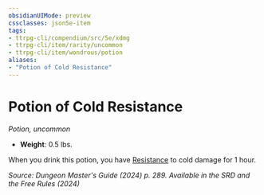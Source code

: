 ```yaml
---
obsidianUIMode: preview
cssclasses: json5e-item
tags:
- ttrpg-cli/compendium/src/5e/xdmg
- ttrpg-cli/item/rarity/uncommon
- ttrpg-cli/item/wondrous/potion
aliases: 
- "Potion of Cold Resistance"
---
```

# Potion of Cold Resistance
*Potion, uncommon*  


- **Weight**: 0.5 lbs.

When you drink this potion, you have [Resistance](Інструменти%20ДМ/CLI/rules/variant-rules/resistance-xphb.md) to cold damage for 1 hour.

*Source: Dungeon Master's Guide (2024) p. 289. Available in the <span title='Systems Reference Document (5.2)'>SRD</span> and the Free Rules (2024)*